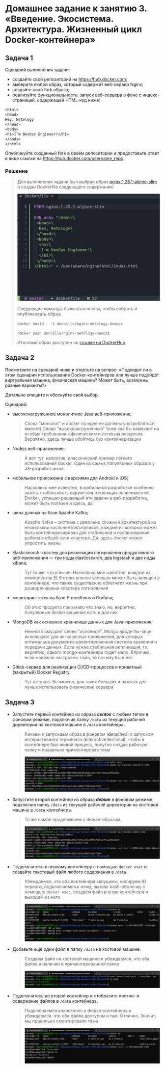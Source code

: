 # Домашнее задание к занятию 3. «Введение. Экосистема. Архитектура. Жизненный цикл Docker-контейнера»

## Задача 1

Сценарий выполнения задачи:

- создайте свой репозиторий на https://hub.docker.com;
- выберите любой образ, который содержит веб-сервер Nginx;
- создайте свой fork образа;
- реализуйте функциональность:
  запуск веб-сервера в фоне с индекс-страницей, содержащей HTML-код ниже:

```
<html>
<head>
Hey, Netology
</head>
<body>
<h1>I’m DevOps Engineer!</h1>
</body>
</html>
```

Опубликуйте созданный fork в своём репозитории и предоставьте ответ в виде ссылки на https://hub.docker.com/username_repo.

### Решение

> Для выполнения задачи был выбран образ [nginx:1.25.1-alpine-slim](https://hub.docker.com/layers/library/nginx/1.25.1-alpine-slim/images/sha256-3b29f9ec76a085552a6ad469b84711642b2421c7c44d2b765ca8d9e8fb25c4e8?context=explore) и создан Dockerfile следующего содержания:
>
> ![Dockerfile](screens/task1.png)
>
> Следующие команды были выполнены, чтобы собрать и опубликовать образ:
>
> `docker build . -t donnillo/nginx-netology-devops`
>
> `docker push donnillo/nginx-netology-devops`
>
> Итоговый образ доступен по [ссылке на DockerHub](https://hub.docker.com/r/donnillo/nginx-netology-devops)

## Задача 2

Посмотрите на сценарий ниже и ответьте на вопрос:
«Подходит ли в этом сценарии использование Docker-контейнеров или лучше подойдёт виртуальная машина, физическая машина? Может быть, возможны разные варианты?»

Детально опишите и обоснуйте свой выбор.

Сценарий:

- высоконагруженное монолитное Java веб-приложение;
  > Слова "монолит" и docker по идее не должны употребляться вместе) Слово "высоконагруженный" тоже как бы намекает на особые требования к физическим и сетевым ресурсам. Вероятно, здесь лучше обойтись без контейнеризации
- Nodejs веб-приложение;
  > А вот тут, напротив, классический пример лёгкого использования docker. Один из самых популярных образов у JS-разработчиков
- мобильное приложение c версиями для Android и iOS;
  > Насколько мне известно, в мобильной разработке особенно важны стабильность окружения и изоляция зависимостей. Docker, успешно решающий эти задачи в вэб-разработке, может быть полезен и здесь, да
- шина данных на базе Apache Kafka;
  > Apache Kafka – система с довольно сложной архитектурой из нескольких коспонентов/сервисов, каждый из которых может быть контейнеризирован для стабильной и изолированной работы в общей сети кластера. Да, здесь docker может упростить жизнь
- Elasticsearch-кластер для реализации логирования продуктивного веб-приложения — три ноды elasticsearch, два logstash и две ноды kibana;
  > Тут то же, что и выше. Насколько мне известно, каждый из компонентов ELK-стека вполне успешно может быть запущен в контейнере, что также существенно облегчает жизнь при разворачивании кластера логирования
- мониторинг-стек на базе Prometheus и Grafana;
  > Об этих продукта пока мало что знаю, но, вероятно, популярные docker-решения есть и для них
- MongoDB как основное хранилище данных для Java-приложения;
  > Немного смущает слово "основное". Mongo вроде бы чаще используют для легковесных приложений, для которых оптимальна документо-ориентированная система хранения и передачи данных. Если нужна стабильная репликация, то, вероятно, одного mongo-контейнера будет мало. Впрочем, если надёжно настроены тома, то почему бы и нет
- Gitlab-сервер для реализации CI/CD-процессов и приватный (закрытый) Docker Registry.
  > Тут не знаю. Возможно, для таких больших и важных дел лучше использовать физические сервера

## Задача 3

- Запустите первый контейнер из образа **_centos_** c любым тегом в фоновом режиме, подключив папку `/data` из текущей рабочей директории на хостовой машине в `/data` контейнера.
  > Качаем и запускаем образ в фоновом (**d**etached) с запуском интерактивного терминала (**i**nteractive **t**erminal), чтобы в контейнере был живой процесс, попутно создав рабочую папку и правильно примонтировав тома
  >
  > ![Dockerfile](screens/task3-1.png)
- Запустите второй контейнер из образа **_debian_** в фоновом режиме, подключив папку `/data` из текущей рабочей директории на хостовой машине в `/data` контейнера.
  > То же самое проделываем с debian-образом
  >
  > ![Dockerfile](screens/task3-2.png)
- Подключитесь к первому контейнеру с помощью `docker exec` и создайте текстовый файл любого содержания в `/data`.
  > Убеждаемся, что оба контейнера запущены, копируем ID первого, подключаемся к нему, вызвав bash-оболочку с помощью `docker exec`, создаём файл внутри контейнера и выходим из него
  >
  > ![Dockerfile](screens/task3-3.png)
- Добавьте ещё один файл в папку `/data` на хостовой машине.
  > Создаем файл на хостовой машине и убеждаемся, что оба файла в наличии в примонтированной папке
  >
  > ![Dockerfile](screens/task3-4.png)
- Подключитесь во второй контейнер и отобразите листинг и содержание файлов в `/data` контейнера.
  > Подключаемся аналогично к debian-контейнеру и убеждаемся. что оба файла доступны и там. Отлично. Значит, мы правильно смонтировали тома
  >
  > ![Dockerfile](screens/task3-5.png)
